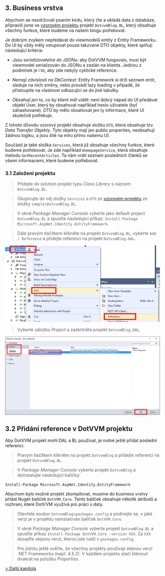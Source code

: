 ## 3. Business vrstva

Abychom se nezdržovali psaním kódu, který čte a ukládá data z databáze, připravili jsme ve [vzorovém projektu](https://github.com/riganti/dotvvm-hands-on-lab) projekt `DotvvmBlog.BL`, který obsahuje všechny funkce, které budeme na našem blogu potřebovat.

Je dobrým zvykem nepředávat do viewmodelů entity z Entity Frameworku. Do UI by vždy měly vstupovat pouze takzvané DTO objekty, které splňují následující kritéria:

* _Jsou serializovatelné do JSONu_: aby DotVVM fungovalo, musí být viewmodel serializován do JSONu a zaslán na klienta. Jednou z podmínek je i to, aby zde nebyly cyklické reference.

* _Nemají závislosti na DbContext_: Entity Framework si drží seznam entit, sleduje na nich změny, nebo provádí lazy loading v případě, že přistoupíte na vlastnost odkazující se do jiné tabulky. 

* _Obsahují jen to, co by klient měl vidět_: není dobrý nápad do UI předávat objekt User, který by obsahoval například heslo uživatele (byť zahashované). DTO by mělo obsahovat jen ty informace, které UI skutečně potřebuje.

Z tohoto důvodu vzorový projekt obsahuje složku `DTO`, která obsahuje tzv. _Data Transfer Objekty_. Tyto objekty mají jen public properties, neobsahují žádnou logiku, a jsou šité na míru přímo našemu UI. 

Součástí je také složka `Services`, která již obsahuje všechny funkce, které budeme potřebovat. Je zde například `HomepageService`, která obsahuje metodu `GetRecentArticles`. Ta nám vrátí seznam posledních článků se všemi informacemi, které budeme potřebovat.

### 3.1 Založení projektu

> Přidejte do solution projekt typu *Class Library* s názvem `DotvvmBlog.BL`.

> Okopírujte do něj složky `Services` a `DTO` ze [vzorovém projektu](https://github.com/riganti/dotvvm-hands-on-lab) ze složky `sample\DotvvmBlog.BL`.

> V okně *Package Manager Console* vyberte jako default project `DotvvmBlog.BL` a spusťte následující příkaz: `Install-Package Microsoft.AspNet.Identity.EntityFramework`.

> Dále pravým tlačítkem klikněte na projekt `DotvvmBlog.BL`, vyberte `Add / Reference` a přidejte referenci na projekt `DotvvmBlog.DAL`.

<img src="03-logic-add-reference.png" alt="Přidání reference" />

> Vyberte záložku *Project* a zaškrtněte projekt `DotvvmBlog.DAL`.

<img src="03-logic-project-reference.png" alt="Reference na projekt" />

## 3.2 Přidání reference v DotVVM projektu

Aby DotVVM projekt mohl DAL a BL používat, je nutné ještě přidat poslední referenci.

> Pravým tlačítkem klikněte na projekt `DotvvmBlog` a přidejte referenci na projekt `DotvvmBlog.BL`.

> V *Package Manager Console* vyberte projekt `DotvvmBlog` a doinstalujte následující balíčky: 
```
Install-Package Microsoft.AspNet.Identity.EntityFramework
```

Abychom bylo možné projekt zkompilovat, musíme do business vrstvy přidat Nuget balíček `DotVVM.Core`. Tento balíček obsahuje několik atributů a rozhraní, které DotVVM využívá pro práci s daty. 

> Otevřete soubor `DotvvmBlog\packages.config` a podívejte se, v jaké verzi je v projektu nainstalován balíček `DotVVM.Core`.

> V okně *Package Manager Console* vyberte projekt `DotvvmBlog.BL` a spusťte příkaz `Install-Package DotVVM.Core -version XXX`. Za `XXX` dosaďte stejnou verzi, kterou jste našli v `packages.config`.

> Pro jistotu ještě ověřte, že všechny projekty používají stejnou verzi .NET Frameworku (např. 4.5.2). V každém projektu stačí kliknout dvakrát na položku *Properties*.

[> Další kapitola](04.md)